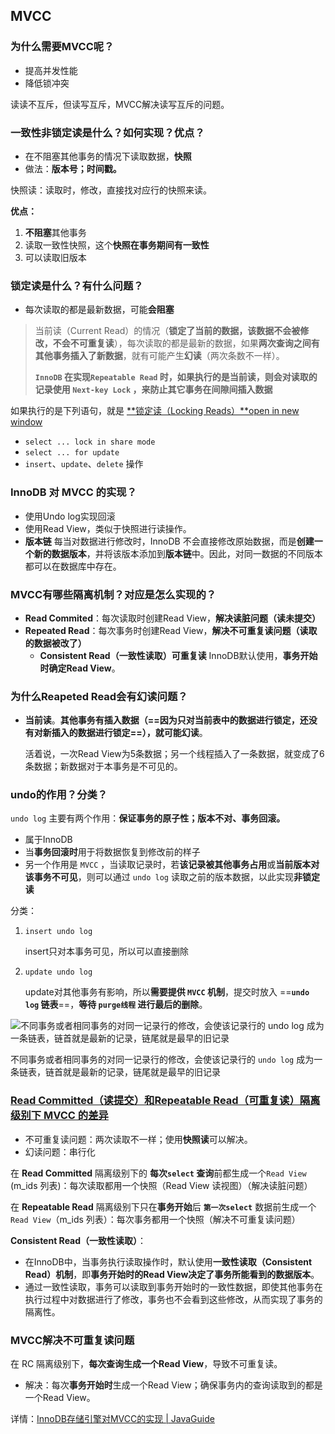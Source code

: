 ## MVCC

### 为什么需要MVCC呢？

- 提高并发性能
- 降低锁冲突

读读不互斥，但读写互斥，MVCC解决读写互斥的问题。

### 一致性非锁定读是什么？如何实现？优点？

- 在不阻塞其他事务的情况下读取数据，**快照**
- 做法：**版本号；时间戳。**

快照读：读取时，修改，直接找对应行的快照来读。

**优点：**

1. **不阻塞**其他事务
2. 读取一致性快照，这个**快照在事务期间有一致性**
3. 可以读取旧版本

### 锁定读是什么？有什么问题？

- 每次读取的都是最新数据，可能**会阻塞**

> 当前读（Current Read）的情况（**锁定了当前的数据，该数据不会被修改，不会不可重复读**），每次读取的都是最新的数据，如果**两次查询之间有其他事务插入了新数据**，就有可能产生**幻读**（两次条数不一样）。
>
> **`InnoDB` 在实现`Repeatable Read` 时，如果执行的是当前读，则会对读取的记录使用 `Next-key Lock` ，来防止其它事务在间隙间插入数据**

如果执行的是下列语句，就是 [**锁定读（Locking Reads）**open in new window](https://dev.mysql.com/doc/refman/5.7/en/innodb-locking-reads.html)

- `select ... lock in share mode`
- `select ... for update`
- `insert`、`update`、`delete` 操作

### InnoDB 对 MVCC 的实现？

- 使用Undo log实现回滚
- 使用Read View，类似于快照进行读操作。
- **版本链** 每当对数据进行修改时，InnoDB 不会直接修改原始数据，而是**创建一个新的数据版本**，并将该版本添加到**版本链**中。因此，对同一数据的不同版本都可以在数据库中存在。

### MVCC有哪些隔离机制？对应是怎么实现的？

- **Read Commited**：每次读取时创建Read View，**解决读脏问题（读未提交）**
- **Repeated Read**：每次事务时创建Read View，**解决不可重复读问题（读取的数据被改了）**
  - **Consistent Read（一致性读取）可重复读** InnoDB默认使用，**事务开始时确定Read View**。

### 为什么Reapeted Read会有幻读问题？

- **当前读**。**其他事务有插入数据（==因为只对当前表中的数据进行锁定，还没有对新插入的数据进行锁定==），就可能幻读**。

  活着说，一次Read View为5条数据；另一个线程插入了一条数据，就变成了6条数据；新数据对于本事务是不可见的。

### undo的作用？分类？

`undo log` 主要有两个作用：**保证事务的原子性；版本不对、事务回滚。**

- 属于InnoDB
- 当**事务回滚时**用于将数据恢复到修改前的样子
- 另一个作用是 `MVCC` ，当读取记录时，若**该记录被其他事务占用**或**当前版本对该事务不可见**，则可以通过 `undo log` 读取之前的版本数据，以此实现**非锁定读**

分类：

1. `insert undo log` 

   insert只对本事务可见，所以可以直接删除

2. `update undo log`

   update对其他事务有影响，所以**需要提供 `MVCC` 机制**，提交时放入 ==**`undo log` 链表**==，**等待 `purge线程` 进行最后的删除**。

![不同事务或者相同事务的对同一记录行的修改，会使该记录行的 `undo log` 成为一条链表，链首就是最新的记录，链尾就是最早的旧记录](https://javaguide.cn/assets/6a276e7a-b0da-4c7b-bdf7-c0c7b7b3b31c-J-draIaP.png)

不同事务或者相同事务的对同一记录行的修改，会使该记录行的 `undo log` 成为一条链表，链首就是最新的记录，链尾就是最早的旧记录

### [Read Committed（读提交）和Repeatable Read（可重复读）隔离级别下 MVCC 的差异](https://javaguide.cn/database/mysql/innodb-implementation-of-mvcc.html#rc-和-rr-隔离级别下-mvcc-的差异)

- 不可重复读问题：两次读取不一样；使用**快照读**可以解决。
- 幻读问题：串行化

在 **Read Committed** 隔离级别下的 **每次`select` 查询**前都生成一个`Read View` (m_ids 列表)：每次读取都用一个快照（Read View 读视图）（解决读脏问题）

在 **Repeatable Read** 隔离级别下只在**事务开始**后 **`第一次select`** 数据前生成一个`Read View`（m_ids 列表）：每次事务都用一个快照（解决不可重复读问题）

**Consistent Read（一致性读取）**：

- 在InnoDB中，当事务执行读取操作时，默认使用**一致性读取（Consistent Read）机制**，即**事务开始时的Read View决定了事务所能看到的数据版本**。
- 通过一致性读取，事务可以读取到事务开始时的一致性数据，即使其他事务在执行过程中对数据进行了修改，事务也不会看到这些修改，从而实现了事务的隔离性。

### MVCC解决不可重复读问题

 在 RC 隔离级别下，**每次查询生成一个Read View**，导致不可重复读。

- 解决：每次**事务开始时**生成一个Read View；确保事务内的查询读取到的都是一个Read View。

详情：[InnoDB存储引擎对MVCC的实现 | JavaGuide](https://javaguide.cn/database/mysql/innodb-implementation-of-mvcc.html#mvcc-解决不可重复读问题)
